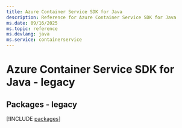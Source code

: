 ```yaml
---
title: Azure Container Service SDK for Java
description: Reference for Azure Container Service SDK for Java
ms.date: 09/16/2025
ms.topic: reference
ms.devlang: java
ms.service: containerservice
---
```

# Azure Container Service SDK for Java - legacy
## Packages - legacy
[!INCLUDE [packages](container-service-index.md)]